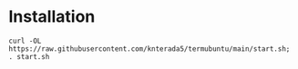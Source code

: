 # Installation
```
curl -OL https://raw.githubusercontent.com/knterada5/termubuntu/main/start.sh; . start.sh
```
